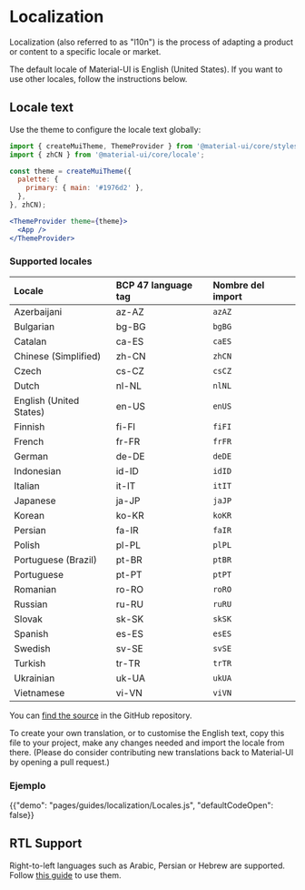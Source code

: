 # Localization

<p class="description">Localization (also referred to as "l10n") is the process of adapting a product or content to a specific locale or market.</p>

The default locale of Material-UI is English (United States). If you want to use other locales, follow the instructions below.

## Locale text

Use the theme to configure the locale text globally:

```jsx
import { createMuiTheme, ThemeProvider } from '@material-ui/core/styles';
import { zhCN } from '@material-ui/core/locale';

const theme = createMuiTheme({
  palette: {
    primary: { main: '#1976d2' },
  },
}, zhCN);

<ThemeProvider theme={theme}>
  <App />
</ThemeProvider>
```

### Supported locales

| Locale                  | BCP 47 language tag | Nombre del import |
|:----------------------- |:------------------- |:----------------- |
| Azerbaijani             | az-AZ               | `azAZ`            |
| Bulgarian               | bg-BG               | `bgBG`            |
| Catalan                 | ca-ES               | `caES`            |
| Chinese (Simplified)    | zh-CN               | `zhCN`            |
| Czech                   | cs-CZ               | `csCZ`            |
| Dutch                   | nl-NL               | `nlNL`            |
| English (United States) | en-US               | `enUS`            |
| Finnish                 | fi-FI               | `fiFI`            |
| French                  | fr-FR               | `frFR`            |
| German                  | de-DE               | `deDE`            |
| Indonesian              | id-ID               | `idID`            |
| Italian                 | it-IT               | `itIT`            |
| Japanese                | ja-JP               | `jaJP`            |
| Korean                  | ko-KR               | `koKR`            |
| Persian                 | fa-IR               | `faIR`            |
| Polish                  | pl-PL               | `plPL`            |
| Portuguese (Brazil)     | pt-BR               | `ptBR`            |
| Portuguese              | pt-PT               | `ptPT`            |
| Romanian                | ro-RO               | `roRO`            |
| Russian                 | ru-RU               | `ruRU`            |
| Slovak                  | sk-SK               | `skSK`            |
| Spanish                 | es-ES               | `esES`            |
| Swedish                 | sv-SE               | `svSE`            |
| Turkish                 | tr-TR               | `trTR`            |
| Ukrainian               | uk-UA               | `ukUA`            |
| Vietnamese              | vi-VN               | `viVN`            |

You can [find the source](https://github.com/mui-org/material-ui/blob/master/packages/material-ui/src/locale/index.js) in the GitHub repository.

To create your own translation, or to customise the English text, copy this file to your project, make any changes needed and import the locale from there. (Please do consider contributing new translations back to Material-UI by opening a pull request.)

### Ejemplo

{{"demo": "pages/guides/localization/Locales.js", "defaultCodeOpen": false}}

## RTL Support

Right-to-left languages such as Arabic, Persian or Hebrew are supported. Follow [this guide](/guides/right-to-left/) to use them.
